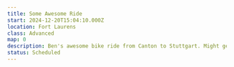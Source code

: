 ```yaml
---
title: Some Awesome Ride
start: 2024-12-20T15:04:10.000Z
location: Fort Laurens
class: Advanced
map: 0
description: Ben's awesome bike ride from Canton to Stuttgart. Might get a little wet!
status: Scheduled
---
```

